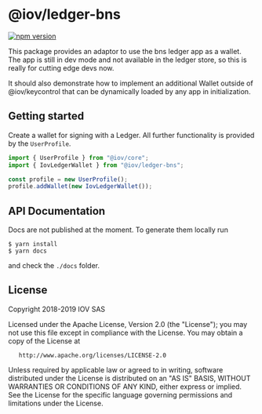 # @iov/ledger-bns

[![npm version](https://img.shields.io/npm/v/@iov/ledger-bns.svg)](https://www.npmjs.com/package/@iov/ledger-bns)

This package provides an adaptor to use the bns ledger app as a wallet.
The app is still in dev mode and not available in the ledger store, so
this is really for cutting edge devs now.

It should also demonstrate how to implement an additional Wallet outside of @iov/keycontrol
that can be dynamically loaded by any app in initialization.

## Getting started

Create a wallet for signing with a Ledger.
All further functionality is provided by the `UserProfile`.

```ts
import { UserProfile } from "@iov/core";
import { IovLedgerWallet } from "@iov/ledger-bns";

const profile = new UserProfile();
profile.addWallet(new IovLedgerWallet());
```

## API Documentation

Docs are not published at the moment. To generate them locally run

```
$ yarn install
$ yarn docs
```

and check the `./docs` folder.

## License

Copyright 2018-2019 IOV SAS

Licensed under the Apache License, Version 2.0 (the "License");
you may not use this file except in compliance with the License.
You may obtain a copy of the License at

       http://www.apache.org/licenses/LICENSE-2.0

Unless required by applicable law or agreed to in writing, software
distributed under the License is distributed on an "AS IS" BASIS,
WITHOUT WARRANTIES OR CONDITIONS OF ANY KIND, either express or implied.
See the License for the specific language governing permissions and
limitations under the License.
